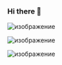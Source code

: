 ### Hi there 👋

<!--
**Radovenchyk/Radovenchyk** is a ✨ _special_ ✨ repository because its `README.md` (this file) appears on your GitHub profile.

Here are some ideas to get you started:

- 🔭 I’m currently working on ...
- 🌱 I’m currently learning ...
- 👯 I’m looking to collaborate on ...
- 🤔 I’m looking for help with ...
- 💬 Ask me about ...
- 📫 How to reach me: ...
- 😄 Pronouns: ...
- ⚡ Fun fact: ...
-->

![изображение](https://user-images.githubusercontent.com/107338472/211013378-5ee02e9e-3b58-4b4b-9654-303cda56f6a9.png)

![изображение](https://user-images.githubusercontent.com/107338472/211310801-c9758436-41c5-4ea9-b11b-da4e800017ad.png)

![изображение](https://user-images.githubusercontent.com/107338472/211826773-ab56e41c-0377-42ba-a945-c68478bd952e.png)


